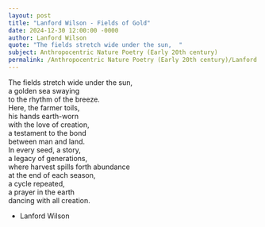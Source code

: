 ```yaml
---
layout: post
title: "Lanford Wilson - Fields of Gold"
date: 2024-12-30 12:00:00 -0000
author: Lanford Wilson
quote: "The fields stretch wide under the sun,  "
subject: Anthropocentric Nature Poetry (Early 20th century)
permalink: /Anthropocentric Nature Poetry (Early 20th century)/Lanford Wilson/Lanford Wilson - Fields of Gold
---
```


The fields stretch wide under the sun,  
a golden sea swaying  
to the rhythm of the breeze.  
Here, the farmer toils,  
his hands earth-worn  
with the love of creation,  
a testament to the bond  
between man and land.  
In every seed, a story,  
a legacy of generations,  
where harvest spills forth abundance  
at the end of each season,  
a cycle repeated,  
a prayer in the earth  
dancing with all creation.

- Lanford Wilson
